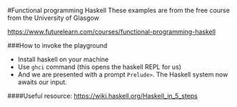 #Functional programming Haskell
These examples are from the free course from the University of Glasgow

https://www.futurelearn.com/courses/functional-programming-haskell

###How to invoke the playground
* Install haskell on your machine
* Use `ghci` command (this opens the haskell REPL for us)
* And we are presented with a prompt `Prelude>`. The Haskell system now awaits our input. 

####Useful resource: 
https://wiki.haskell.org/Haskell_in_5_steps